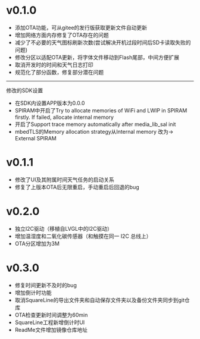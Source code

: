 # v0.1.0
+ 添加OTA功能，可从gitee的发行版获取更新文件自动更新
+ 增加网络方面内存修复了OTA存在的问题
+ 减少了不必要的天气图标刷新次数(尝试解决开机过段时间后SD卡读取失败的问题)
+ 修改分区以适配OTA更新，将字体文件移动到Flash尾部，中间方便扩展
+ 取消开发时的时间和天气日志打印
+ 规范化了部分函数，修复部分潜在问题  
---  
修改的SDK设置
+ 在SDK内设置APP版本为0.0.0
+ SPIRAM中开启了Try to allocate memories of WiFi and LWIP in SPIRAM firstly. If failed, allocate internal memory  
+ 开启了Support trace memory automatically after media_lib_sal init
+ mbedTLS的Memory allocation strategy从Internal memory 改为-> External SPIRAM

# v0.1.1
+ 修改了UI及其附属时间天气任务的启动关系
+ 修复了上版本OTA后无限重启，手动重启后回退的bug

# v0.2.0
+ 独立I2C驱动（移植自LVGL中的I2C驱动）
+ 增加温湿度和二氧化碳传感器（和触摸在同一 I2C 总线上）  
+ OTA分区增加为3M

# v0.3.0
+ 修复时间更新不及时的bug
+ 增加倒计时功能
+ 取消SquareLine的导出文件夹和自动保存文件夹以及备份文件夹同步到git仓库
+ OTA检查更新时间调整为60min
+ SquareLine工程新增倒计时UI
+ ReadMe文件增加镜像仓库地址